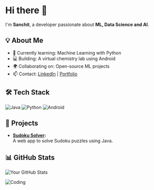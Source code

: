 # Hi there 👋
I'm **Sanchit**, a developer passionate about **ML, Data Science and AI**.

## 💡 About Me
- 🌟 Currently learning: Machine Learning with Python
- 💻 Building: A virtual chemistry lab using Android
- 🌍 Collaborating on: Open-source ML projects
- 📫 Contact: [LinkedIn](https://linkedin.com/in/sanchit-dhir) | [Portfolio](https://sanchit-dhir.com)

## 🛠️ Tech Stack
![Java](https://img.shields.io/badge/Java-%23ED8B00.svg?style=flat&logo=java&logoColor=white)
![Python](https://img.shields.io/badge/Python-%2314354C.svg?style=flat&logo=python&logoColor=white)
![Android](https://img.shields.io/badge/Android-%3DDC84.svg?style=flat&logo=android&logoColor=white)

## 🌟 Projects
- **[Sudoku Solver](https://github.com/sanchit-dhir/sudoku-solver):**  
  A web app to solve Sudoku puzzles using Java.

## 📊 GitHub Stats
![Your GitHub Stats](https://github-readme-stats.vercel.app/api?username=sanchit-dhir&show_icons=true&theme=radical)

![Coding](https://media.giphy.com/media/qgQUggAC3Pfv687qPC/giphy.gif)
